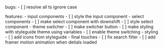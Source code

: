 bugs:
    - [ ] resolve all ts ignore case

features:
    - input components
        - [ ] style the input component
    - select components
        - [ ] make select component with downshift
        - [ ] style select component
    - theme switcher
        - [ ] make switcher button
        - [ ] make styling with styleguide theme using variables
        - [ ] enable theme switching 
    - styling
        - [ ] add icons from styleguide
    - final touches
        - [ ] fix search filter
        - [ ] add framer motion animation when detials loaded
